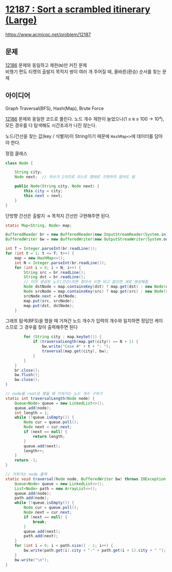 # [12187 : Sort a scrambled itinerary (Large)](https://www.acmicpc.net/problem/12187)
https://www.acmicpc.net/problem/12187

## 문제
[12186](12186.md) 문제와 동일하고 제한(`N`)만 커진 문제  
비행기 편도 티켓의 출발지 목적지 쌍이 여러 개 주어질 때, 올바른(환승) 순서를 찾는 문제

## 아이디어
Graph Traversal(BFS), Hash(Map), Brute Force

[12186](12186.md) 문제와 동일한 코드로 풀린다.
노드 개수 제한이 늘었으나(1 ≤  `N`  ≤ 100 → 10⁴), 모든 경우를 다 탐색해도 시간초과가 나진 않는다.

노드/간선을 찾는 값(key / 식별자)이 String이기 때문에 `HashMap<>`에 데이터를 담아야 한다.

정점 클래스
```java
class Node {

    String city;
    Node next;  // 차수가 1이므로 리스트 형태로 구현하지 않아도 됨

    public Node(String city, Node next) {
        this.city = city;
        this.next = next;
    }
}
```

단방향 간선은 출발지 → 목적지 간선만 구현해주면 된다.
```java
static Map<String, Node> map;

BufferedReader br = new BufferedReader(new InputStreamReader(System.in));
BufferedWriter bw = new BufferedWriter(new OutputStreamWriter(System.out));

int T = Integer.parseInt(br.readLine());
for (int t = 1; t <= T; t++) {
    map = new HashMap<>();
    int N = Integer.parseInt(br.readLine());
    for (int i = 0; i < N; i++) {
        String src = br.readLine();
        String dst = br.readLine();
        // 이미 생성된 노드(간선)라면 찾아서 쓰면 되고 없으면 새로 생성해줌
        Node dstNode = map.containsKey(dst) ? map.get(dst) : new Node(dst, null);
        Node srcNode = map.containsKey(src) ? map.get(src) : new Node(src, null);
        srcNode.next = dstNode;
        map.put(src, srcNode);
        map.put(dst, dstNode);
    }
```

그래프 탐색(BFS)을 했을 때 거쳐간 노드 개수가 입력의 개수와 일치하면 정답인 케이스므로 그 경우를 찾아 출력해주면 된다
```java
        for (String city : map.keySet()) {
            if (traversalLength(map.get(city)) == N + 1) {
                bw.write("Case #" + t + ": ");
                traversal(map.get(city), bw);
            }
        }
    }
    br.close();
    bw.flush();
    bw.close();
}

// node를 root로 했을 때 거쳐가는 노드 개수 구하기
static int traversalLength(Node node) {
    Queue<Node> queue = new LinkedList<>();
    queue.add(node);
    int length = 1;
    while (!queue.isEmpty()) {
        Node cur = queue.poll();
        Node next = cur.next;
        if (next == null) {
            return length;
        }
        queue.add(next);
        length++;
    }
    return -1;
}

// 거쳐가는 node 출력
static void traversal(Node node, BufferedWriter bw) throws IOException {
    Queue<Node> queue = new LinkedList<>();
    List<Node> path = new ArrayList<>();
    queue.add(node);
    path.add(node);
    while (!queue.isEmpty()) {
        Node cur = queue.poll();
        Node next = cur.next;
        if (next == null) {
            break;
        }
        queue.add(next);
        path.add(next);
    }
    for (int i = 0; i < path.size() - 1; i++) {
        bw.write(path.get(i).city + "-" + path.get(i + 1).city + " ");
    }
    bw.write("\n");
}
```